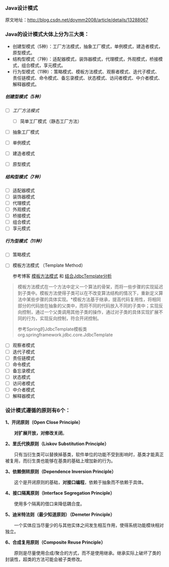 ###  Java设计模式

原文地址：<http://blog.csdn.net/doymm2008/article/details/13288067>  

### Java的设计模式大体上分为三大类：

- 创建型模式（5种）：工厂方法模式，抽象工厂模式，单例模式，建造者模式，原型模式。
- 结构型模式（7种）：适配器模式，装饰器模式，代理模式，外观模式，桥接模式，组合模式，享元模式。
- 行为型模式（11种）：策略模式、模板方法模式、观察者模式、迭代子模式、责任链模式、命令模式、备忘录模式、状态模式、访问者模式、中介者模式、解释器模式。



##### 创建型模式（5种）

- [ ] *工厂方法模式*
  - [ ] 简单工厂模式（静态工厂方法）

- [ ] 抽象工厂模式
- [ ] 单例模式

- [ ] 建造者模式

- [ ] 原型模式

##### 结构型模式（7种）

- [ ] 适配器模式
- [ ] 装饰器模式
- [ ] 代理模式
- [ ] 外观模式
- [ ] 桥接模式
- [ ] 组合模式
- [ ] 享元模式

##### 行为型模式（11种）

- [ ] 策略模式

- [ ] 模板方法模式 （Template Method）

  参考博客 [模板方法模式](https://www.cnblogs.com/wyq178/p/7501962.html) 和 [结合JdbcTemplate分析](https://www.cnblogs.com/wyq178/p/7518339.html)

> 模板方法模式在一个方法中定义一个算法的骨架，而将一些步骤的实现延迟到子类中。模板方法使得子类可以在不改变算法结构的情况下，重新定义算法中某些步骤的具体实现。*模板方法基于继承，提高代码复用性，将相同部分的代码放在抽象的父类中，而将不同的代码放入不同的子类中；实现反向控制，通过一个父类调用其他子类的操作，通过对子类的具体实现扩展不同的行为，实现反向控制，符合开闭控制。
>
> 参考Spring的JdbcTemplate模板类 org.springframework.jdbc.core.JdbcTemplate

- [ ] 观察者模式
- [ ] 迭代子模式
- [ ] 责任链模式
- [ ] 命令模式
- [ ] 备忘录模式
- [ ] 状态模式
- [ ] 访问者模式
- [ ] 中介者模式
- [ ] 解释器模式

### **设计模式遵循的原则有6个：**

**1、开闭原则（Open Close Principle）**

　　**对扩展开放，对修改关闭**。

**2、里氏代换原则（Liskov Substitution Principle）**

　　只有当衍生类可以替换掉基类，软件单位的功能不受到影响时，基类才能真正被复用，而衍生类也能够在基类的基础上增加新的行为。

**3、依赖倒转原则（Dependence Inversion Principle）**

　　这个是开闭原则的基础，**对接口编程**，依赖于抽象而不依赖于具体。

**4、接口隔离原则（Interface Segregation Principle）**

　　使用多个隔离的借口来降低耦合度。

**5、迪米特法则（最少知道原则）（Demeter Principle）**

　　一个实体应当尽量少的与其他实体之间发生相互作用，使得系统功能模块相对独立。

**6、合成复用原则（Composite Reuse Principle）**

　　原则是尽量使用合成/聚合的方式，而不是使用继承。继承实际上破坏了类的封装性，超类的方法可能会被子类修改。

